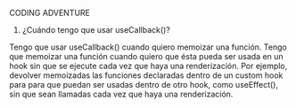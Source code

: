 CODING ADVENTURE

1. ¿Cuándo tengo que usar useCallback()?

Tengo que usar useCallback() cuando quiero memoizar una función.
Tengo que memoizar una función cuando quiero que ésta pueda ser usada en un hook sin que se ejecute cada vez que haya una renderización.
Por ejemplo, devolver memoizadas las funciones declaradas dentro de un custom hook para para que puedan ser usadas dentro de otro hook, como useEffect(), sin que sean llamadas cada vez que haya una renderización.

